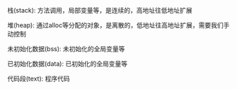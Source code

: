栈(stack): 
	方法调用，局部变量等，是连续的，高地址往低地址扩展

堆(heap): 
	通过alloc等分配的对象，是离散的，低地址往高地址扩展，需要我们手动控制

未初始化数据(bss): 
	未初始化的全局变量等

已初始化数据(data): 
	已初始化的全局变量等

代码段(text): 
	程序代码
